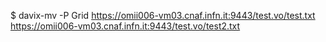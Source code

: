 $ davix-mv -P Grid https://omii006-vm03.cnaf.infn.it:9443/test.vo/test.txt https://omii006-vm03.cnaf.infn.it:9443/test.vo/test2.txt